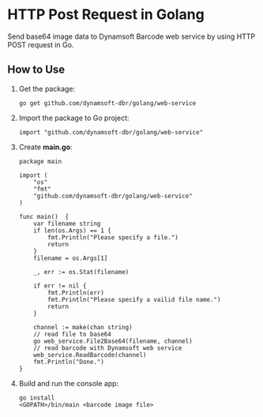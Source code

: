 # HTTP Post Request in Golang
Send base64 image data to Dynamsoft Barcode web service by using HTTP POST request in Go.

## How to Use
1. Get the package:

	```
	go get github.com/dynamsoft-dbr/golang/web-service
	```

2. Import the package to Go project:

	```
	import "github.com/dynamsoft-dbr/golang/web-service"
	```

3. Create **main.go**:

	```Golang
	package main

	import (
		"os"
		"fmt"
		"github.com/dynamsoft-dbr/golang/web-service"
	)

	func main()  {
		var filename string
		if len(os.Args) == 1 {
			fmt.Println("Please specify a file.")
			return
		}
		filename = os.Args[1]

		_, err := os.Stat(filename)

		if err != nil {
			fmt.Println(err)
			fmt.Println("Please specify a vailid file name.")
			return
		}

		channel := make(chan string)
		// read file to base64
		go web_service.File2Base64(filename, channel)
		// read barcode with Dynamsoft web service
		web_service.ReadBarcode(channel)
		fmt.Println("Done.")
	}

	```

4. Build and run the console app:

	```
	go install
	<GOPATH>/bin/main <barcode image file>
	```